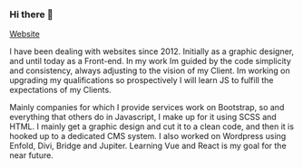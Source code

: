 ### Hi there 👋

<p><a href="https://lukaszdzielo.github.io">Website</a></p>

<p>I have been dealing with websites since 2012. Initially as a graphic designer, and until today as a Front-end. In my work Im guided by the code simplicity and consistency, always adjusting to the vision of my Client. Im working on upgrading my qualifications so prospectively I will learn JS to fulfill the expectations of my Clients.</p>

<p>Mainly companies for which I provide services work on Bootstrap, so and everything that others do in Javascript, I make up for it using SCSS and HTML. I mainly get a graphic design and cut it to a clean code, and then it is hooked up to a dedicated CMS system. I also worked on Wordpress using Enfold, Divi, Bridge and Jupiter. Learning Vue and React is my goal for the near future.</p>

<!-- **lukaszdzielo/lukaszdzielo** is a ✨ _special_ ✨ repository because its `README.md` (this file) appears on your GitHub profile.

Here are some ideas to get you started:

- 🔭 I’m currently working on ...
- 🌱 I’m currently learning ...
- 👯 I’m looking to collaborate on ...
- 🤔 I’m looking for help with ...
- 💬 Ask me about ...
- 📫 How to reach me: ...
- 😄 Pronouns: ...
- ⚡ Fun fact: ...
-->
